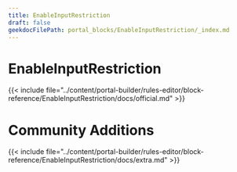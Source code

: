 ```yaml
---
title: EnableInputRestriction
draft: false
geekdocFilePath: portal_blocks/EnableInputRestriction/_index.md
---
```

# EnableInputRestriction
{{< include file="../content/portal-builder/rules-editor/block-reference/EnableInputRestriction/docs/official.md" >}}

# Community Additions

{{< include file="../content/portal-builder/rules-editor/block-reference/EnableInputRestriction/docs/extra.md" >}}